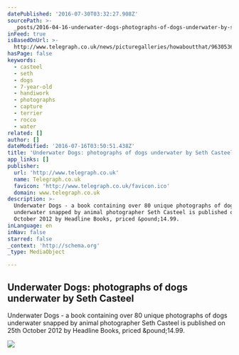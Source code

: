 ```yaml
---
datePublished: '2016-07-30T03:32:27.908Z'
sourcePath: >-
  _posts/2016-04-16-underwater-dogs-photographs-of-dogs-underwater-by-seth-cast.md
inFeed: true
isBasedOnUrl: >-
  http://www.telegraph.co.uk/news/picturegalleries/howaboutthat/9630536/Underwater-Dogs-photographs-of-dogs-underwater-by-Seth-Casteel.html
hasPage: false
keywords:
  - casteel
  - seth
  - dogs
  - 7-year-old
  - handiwork
  - photographs
  - capture
  - terrier
  - rocco
  - water
related: []
author: []
dateModified: '2016-07-16T03:50:51.438Z'
title: 'Underwater Dogs: photographs of dogs underwater by Seth Casteel'
app_links: []
publisher:
  url: 'http://www.telegraph.co.uk'
  name: Telegraph.co.uk
  favicon: 'http://www.telegraph.co.uk/favicon.ico'
  domain: www.telegraph.co.uk
description: >-
  Underwater Dogs - a book containing over 80 unique photographs of dogs
  underwater snapped by animal photographer Seth Casteel is published on 25th
  October 2012 by Headline Books, priced &pound;14.99.
inLanguage: en
inNav: false
starred: false
_context: 'http://schema.org'
_type: MediaObject

---
```

<article style=""><h1>Underwater Dogs: photographs of dogs underwater by Seth Casteel</h1><p>Underwater Dogs - a book containing over 80 unique photographs of dogs underwater snapped by animal photographer Seth Casteel is published on 25th October 2012 by Headline Books, priced &amp;pound;14.99.</p><img src="http://i.telegraph.co.uk/multimedia/archive/02377/ROCCO_BostonTerrie_2377718k.jpg" /></article>